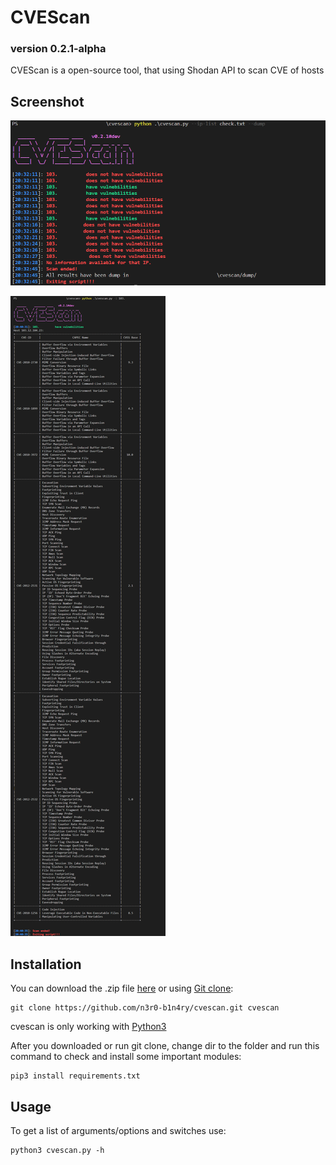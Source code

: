 # CVEScan
<h3>version 0.2.1-alpha</h3>

CVEScan is a open-source tool, that using Shodan API to scan CVE of hosts

Screenshot
---

![screenshot0](https://github.com/n3r0-b1n4ry/cvescan/blob/master/img/img1.PNG)

![screenshot0](https://github.com/n3r0-b1n4ry/cvescan/blob/master/img/img2.png)

Installation
---

You can download the .zip file [here](https://github.com/n3r0-b1n4ry/cvescan/archive/master.zip) or using [Git clone](https://github.com/n3r0-b1n4ry/cvescan.git):

	git clone https://github.com/n3r0-b1n4ry/cvescan.git cvescan

cvescan is only working with [Python3](https://www.python.org/downloads/)

After you downloaded or run git clone, change dir to the folder and run this command to check and install some important modules:

	pip3 install requirements.txt

Usage
---

To get a list of arguments/options and switches use:

	python3 cvescan.py -h